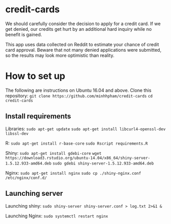 # credit-cards
We should carefully consider the decision to apply for a credit card. If we get denied, our credits get hurt by an additional hard inquiry while no benefit is gained.

This app uses data collected on Reddit to estimate your chance of credit card approval. Beware that not many denied applications were submitted, so the results may look more optimistic than reality.

# How to set up
The following are instructions on Ubuntu 16.04 and above.
Clone this repository:
`git clone https://github.com/minhhpham/credit-cards`
`cd credit-cards`

## Install requirements
Libraries:
`sudo apt-get update`
`sudo apt-get install libcurl4-openssl-dev libssl-dev`

R:
`sudo apt-get install r-base-core`
`sudo Rscript requirements.R`

Shiny:
`sudo apt-get install gdebi-core`
`wget https://download3.rstudio.org/ubuntu-14.04/x86_64/shiny-server-1.5.12.933-amd64.deb`
`sudo gdebi shiny-server-1.5.12.933-amd64.deb`

Nginx:
`sudo apt-get install nginx`
`sudo cp ./shiny-nginx.conf /etc/nginx/conf.d/`

## Launching server
Launching shiny:
`sudo shiny-server shiny-server.conf > log.txt 2>&1 &`

Launching Nginx:
`sudo systemctl restart nginx`